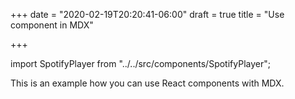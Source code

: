 +++
date = "2020-02-19T20:20:41-06:00"
draft = true
title = "Use component in MDX"

+++

import SpotifyPlayer from "../../src/components/SpotifyPlayer";

This is an example how you can use React components with MDX.

<SpotifyPlayer
  uri="spotify:user:bbcamerica:playlist:3w18u69NplCpXVG4fQG726"
  size="large"
  theme="black"
  view="list"
/>
